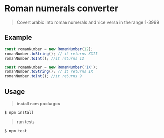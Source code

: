 # Roman numerals converter
> Covert arabic into roman numerals and vice versa in the range 1-3999

## Example

```javascript
const romanNumber = new RomanNumber(12);
romanNumber.toString(); // it returns XXII
romanNumber.toInt(); //it returns 12

const romanNumber = new RomanNumber('IX');
romanNumber.toString(); // it returns IX
romanNumber.toInt(); //it returns 9
```

## Usage

> install npm packages

```shell
$ npm install
```
> run tests

```shell
$ npm test
```